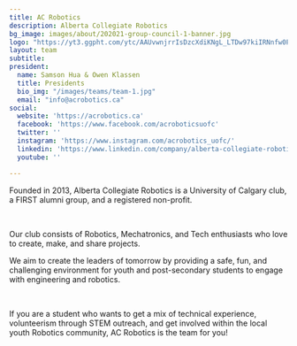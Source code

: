 ```yaml
---
title: AC Robotics
description: Alberta Collegiate Robotics
bg_image: images/about/202021-group-council-1-banner.jpg
logo: "https://yt3.ggpht.com/ytc/AAUvwnjrrIsDzcXdiKNgL_LTDw97kiIRNnfw0PKPMn4K=s88-c-k-c0x00ffffff-no-rj"
layout: team
subtitle: 
president:
  name: Samson Hua & Owen Klassen
  title: Presidents
  bio_img: "/images/teams/team-1.jpg"
  email: "info@acrobotics.ca"
social:
  website: 'https://acrobotics.ca'
  facebook: 'https://www.facebook.com/acroboticsuofc'
  twitter: ''
  instagram: 'https://www.instagram.com/acrobotics_uofc/'
  linkedin: 'https://www.linkedin.com/company/alberta-collegiate-robotics/'
  youtube: ''

---
```


Founded in 2013, Alberta Collegiate Robotics is a University of Calgary club, a FIRST alumni group, and a registered non-profit.

​

Our club consists of Robotics, Mechatronics, and Tech enthusiasts who love to create, make, and share projects.

 

We aim to create the leaders of tomorrow by providing a safe, fun, and challenging environment for youth and post-secondary students to engage with engineering and robotics.

​

If you are a student who wants to get a mix of technical experience, volunteerism through STEM outreach, and get involved within the local youth Robotics community, AC Robotics is the team for you!
